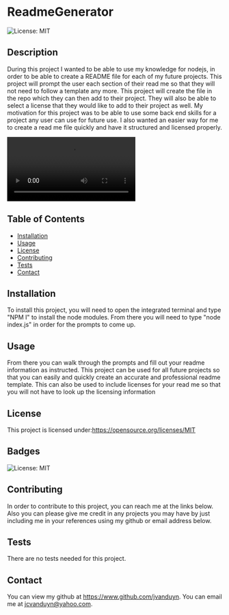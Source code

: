 
  # ReadmeGenerator

  ![License: MIT](https://img.shields.io/badge/License-MIT-yellow.svg)

  ## Description
  
  During this project I wanted to be able to use my knowledge for nodejs, in order to be able to create a README file for each of my future projects. This project will prompt the user each section of their read me so that they will not need to follow a template any more. This project will create the file in the repo which they can then add to their project. They will also be able to select a license that they would like to add to their project as well. My motivation for this project was to be able to use some back end skills for a project any user can use for future use. I also wanted an easier way for me to create a read me file quickly and have it structured and licensed properly.

![alt text](./assets/video.mov)

  ## Table of Contents
  
  - [Installation](#installation)
  - [Usage](#usage)
  - [License](#license)
  - [Contributing](#contributing)
  - [Tests](#tests)
  - [Contact](#contact)
  
  ## Installation
  
  To install this project, you will need to open the integrated terminal and type "NPM I" to install the node modules. From there you will need to type "node index.js" in order for the prompts to come up.
  
  ## Usage
  
  From there you can walk through the prompts and fill out your readme information as instructed. This project can be used for all future projects so that you can easily and quickly create an accurate and professional readme template. This can also be used to include licenses for your read me so that you will not have to look up the licensing information
  
  ## License

  This project is licensed under:https://opensource.org/licenses/MIT
  
  ## Badges
  ![License: MIT](https://img.shields.io/badge/License-MIT-yellow.svg)
    
  ## Contributing
  
  In order to contribute to this project, you can reach me at the links below. Also you can please give me credit in any projects you may have by just including me in your references using my github or email address below.

  ## Tests
  
  There are no tests needed for this project.

  ## Contact

  You can view my github at https://www.github.com/jvanduyn.
  You can email me at jcvanduyn@yahoo.com.
